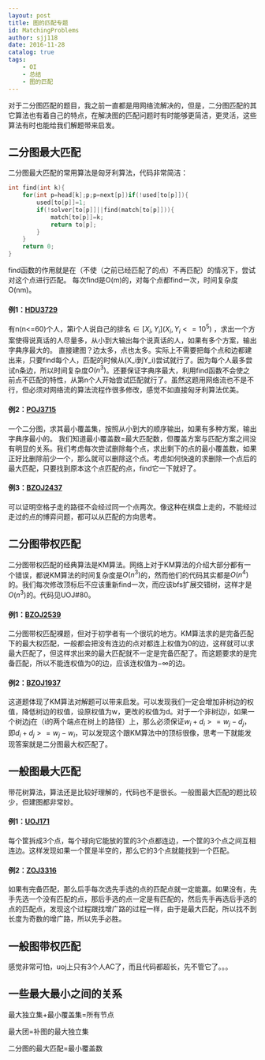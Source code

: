 ```yaml
---
layout: post
title: 图的匹配专题
id: MatchingProblems
author: sjj118
date: 2016-11-28
catalog: true
tags:
    - OI
    - 总结
    - 图的匹配
---
```


对于二分图匹配的题目，我之前一直都是用网络流解决的，但是，二分图匹配的其它算法也有着自己的特点，在解决图的匹配问题时有时能够更简洁，更灵活，这些算法有时也能给我们解题带来启发。

## 二分图最大匹配

二分图最大匹配的常用算法是匈牙利算法，代码非常简洁：

``` cpp
int find(int k){
    for(int p=head[k];p;p=next[p])if(!used[to[p]]){
        used[to[p]]=1;
        if(!solver[to[p]]||find(match[to[p]])){
            match[to[p]]=k;
            return to[p];
        }
    }
    return 0;
}
```

find函数的作用就是在（不使（之前已经匹配了的点）不再匹配）的情况下，尝试对这个点进行匹配。
每次find是O(m)的，对每个点都find一次，时间复杂度O(nm)。

#### 例1：[HDU3729](http://acm.hdu.edu.cn/showproblem.php?pid=3729)
有n(n<=60)个人，第i个人说自己的排名$\in [X_i,Y_i] (X_i,Y_i<=10^5)$ ，求出一个方案使得说真话的人尽量多，从小到大输出每个说真话的人，如果有多个方案，输出字典序最大的。 直接建图？边太多，点也太多。实际上不需要把每个点和边都建出来，只要find每个人，匹配的时候从(X_i到Y_i)尝试就行了。因为每个人最多尝试n条边，所以时间复杂度$O(n^3)$。还要保证字典序最大，利用find函数不会使之前点不匹配的特性，从第n个人开始尝试匹配就行了。虽然这题用网络流也不是不行，但必须对网络流的算法流程作很多修改，感觉不如直接匈牙利算法优美。

#### 例2：[POJ3715](http://poj.org/problem?id=3715)
一个二分图，求其最小覆盖集，按照从小到大的顺序输出，如果有多种方案，输出字典序最小的。 我们知道最小覆盖数=最大匹配数，但覆盖方案与匹配方案之间没有明显的关系。我们考虑每次尝试删除每个点，求出剩下的点的最小覆盖数，如果正好比删除前少一个，那么就可以删除这个点。考虑如何快速的求删除一个点后的最大匹配，只要找到原本这个点匹配的点，find它一下就好了。 

#### 例3：[BZOJ2437](http://www.lydsy.com/JudgeOnline/problem.php?id=2437)

可以证明空格子走的路径不会经过同一个点两次。像这种在棋盘上走的，不能经过走过的点的博弈问题，都可以从匹配的方向思考。

## 二分图带权匹配
二分图带权匹配的经典算法是KM算法。网络上对于KM算法的介绍大部分都有一个错误，都说KM算法的时间复杂度是$O(n^3)$的，然而他们的代码其实都是$O(n^4)$的。我们每次修改顶标后不应该重新find一次，而应该bfs扩展交错树，这样才是$O(n^3)$的。代码见UOJ#80。 

#### 例1：[BZOJ2539](http://www.lydsy.com/JudgeOnline/problem.php?id=2539) 
二分图带权匹配裸题，但对于初学者有一个很坑的地方。KM算法求的是完备匹配下的最大权匹配，一般都会把没有连边的点对都连上权值为0的边，这样就可以求最大匹配了，但这样求出来的最大匹配就不一定是完备匹配了。而这题要求的是完备匹配，所以不能连权值为0的边，应该连权值为$-\infty$的边。 

#### 例2：[BZOJ1937](http://www.lydsy.com/JudgeOnline/problem.php?id=1937) 
这道题体现了KM算法对解题可以带来启发。可以发现我们一定会增加非树边的权值，降低树边的权值，设原权值为w，更改的权值为d。对于一个非树边i，如果一个树边j在（i的两个端点在树上的路径）上，那么必须保证$w_i+d_i>=w_j-d_j$，即$d_i+d_j>=w_j-w_i$，可以发现这个跟KM算法中的顶标很像，思考一下就能发现答案就是二分图最大权匹配了。

## 一般图最大匹配
带花树算法，算法还是比较好理解的，代码也不是很长。一般图最大匹配的题比较少，但建图都非常妙。

#### 例1：[UOJ171](http://uoj.ac/problem/171)
每个筐拆成3个点，每个球向它能放的筐的3个点都连边，一个筐的3个点之间互相连边。这样发现如果一个筐是半空的，那么它的3个点就能找到一个匹配。

#### 例2：[ZOJ3316](http://acm.zju.edu.cn/onlinejudge/showProblem.do?problemId=3726)
如果有完备匹配，那么后手每次选先手选的点的匹配点就一定能赢。如果没有，先手先选一个没有匹配的点，那后手选的点一定是有匹配的，然后先手再选后手选的点的匹配点，发现这个过程跟找增广路的过程一样，由于是最大匹配，所以找不到长度为奇数的增广路，所以先手必胜。

## 一般图带权匹配
感觉非常可怕，uoj上只有3个人AC了，而且代码都超长，先不管它了。。。

## 一些最大最小之间的关系
最大独立集+最小覆盖集=所有节点

最大团=补图的最大独立集

二分图的最大匹配=最小覆盖数
